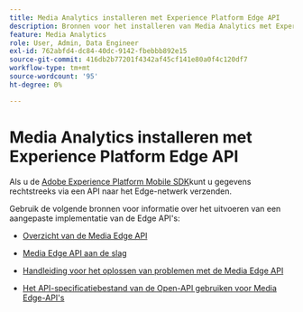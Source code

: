 ```yaml
---
title: Media Analytics installeren met Experience Platform Edge API
description: Bronnen voor het installeren van Media Analytics met Experience Platform Edge API.
feature: Media Analytics
role: User, Admin, Data Engineer
exl-id: 762abfd4-dc84-40dc-9142-fbebbb892e15
source-git-commit: 416db2b77201f4342af45cf141e80a0f4c120df7
workflow-type: tm+mt
source-wordcount: '95'
ht-degree: 0%

---
```


# Media Analytics installeren met Experience Platform Edge API

Als u de [Adobe Experience Platform Mobile SDK](/help/implementation/edge/implementation-edge.md)kunt u gegevens rechtstreeks via een API naar het Edge-netwerk verzenden.

Gebruik de volgende bronnen voor informatie over het uitvoeren van een aangepaste implementatie van de Edge API&#39;s:

* [Overzicht van de Media Edge API](https://developer.adobe.com/cja-apis/docs/endpoints/media-edge/)

* [Media Edge API aan de slag](https://developer.adobe.com/cja-apis/docs/endpoints/media-edge/getting-started/)

* [Handleiding voor het oplossen van problemen met de Media Edge API](https://developer.adobe.com/cja-apis/docs/endpoints/media-edge/troubleshooting/)

* [Het API-specificatiebestand van de Open-API gebruiken voor Media Edge-API&#39;s](https://developer.adobe.com/cja-apis/docs/endpoints/media-edge/swagger/)
